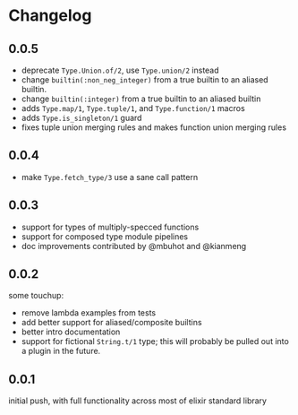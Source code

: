 # Changelog

## 0.0.5
- deprecate `Type.Union.of/2`, use `Type.union/2` instead
- change `builtin(:non_neg_integer)` from a true builtin to an aliased builtin.
- change `builtin(:integer)` from a true builtin to an aliased builtin
- adds `Type.map/1`, `Type.tuple/1`, and `Type.function/1` macros
- adds `Type.is_singleton/1` guard
- fixes tuple union merging rules and makes function union merging rules

## 0.0.4
- make `Type.fetch_type/3` use a sane call pattern

## 0.0.3
- support for types of multiply-specced functions
- support for composed type module pipelines
- doc improvements contributed by @mbuhot and @kianmeng

## 0.0.2

some touchup:
- remove lambda examples from tests
- add better support for aliased/composite builtins
- better intro documentation
- support for fictional `String.t/1` type; this will
  probably be pulled out into a plugin in the future.

## 0.0.1

initial push, with full functionality across most of elixir standard library
